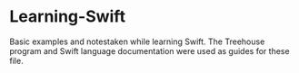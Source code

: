 # Learning-Swift

Basic examples and notestaken while learning Swift. The Treehouse program and Swift language documentation were used as guides for these file.
